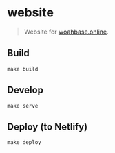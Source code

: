 # website

> Website for [woahbase.online](https://woahbase.online).

## Build

```
make build
```

## Develop

```
make serve
```

## Deploy (to Netlify)

```
make deploy
```
